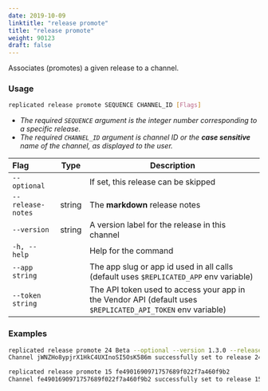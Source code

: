 ```yaml
---
date: 2019-10-09
linktitle: "release promote"
title: "release promote"
weight: 90123
draft: false
---
```


Associates (promotes) a given release to a channel. 

### Usage
```bash
replicated release promote SEQUENCE CHANNEL_ID [Flags]
```

* _The required `SEQUENCE` argument is the integer number corresponding to a specific release._ 
* _The required `CHANNEL_ID` argument is channel ID or the **case sensitive** name of the channel, as displayed to the user._

| Flag                 | Type | Description |
|:----------------------|------|-------------|
| `--optional` | |              If set, this release can be skipped |
| `--release-notes` | string |  The **markdown** release notes |
| `--version` | string |       A version label for the release in this channel | 
| `-h, --help`   |  |          Help for the command |
| `--app string` | |   The app slug or app id used in all calls (default uses `$REPLICATED_APP` env variable) |
| `--token string` | |  The API token used to access your app in the Vendor API (default uses `$REPLICATED_API_TOKEN` env variable) |

### Examples
```bash
replicated release promote 24 Beta --optional --version 1.3.0 --release-notes "Optional Beta release for feature X"
Channel jWNZHo8ypjrX1HkC4UXInoSI5OsK586m successfully set to release 24
```

```bash
replicated release promote 15 fe4901690971757689f022f7a460f9b2
Channel fe4901690971757689f022f7a460f9b2 successfully set to release 15
```